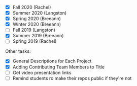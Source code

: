 - [x] Fall 2020 (Rachel)
- [x] Summer 2020 (Langston)
- [x] Spring 2020 (Breeann)
- [x] Winter 2020 (Breeann)
- [ ] Fall 2019 (Langston)
- [x] Summer 2019 (Breeann)
- [ ] Spring 2019 (Rachel)

Other tasks: 
- [x] General Descriptions for Each Project 
- [x] Adding Contributing Team Members to Title
- [ ] Get video presentation links
- [ ] Remind students ro make their repos public if they're not
